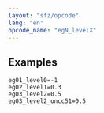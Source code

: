 ```yaml
---
layout: "sfz/opcode"
lang: "en"
opcode_name: "egN_levelX"
---
```

## Examples

```
eg01_level0=-1
eg02_level1=0.3
eg03_level2=0.5
eg03_level2_oncc51=0.5
```
